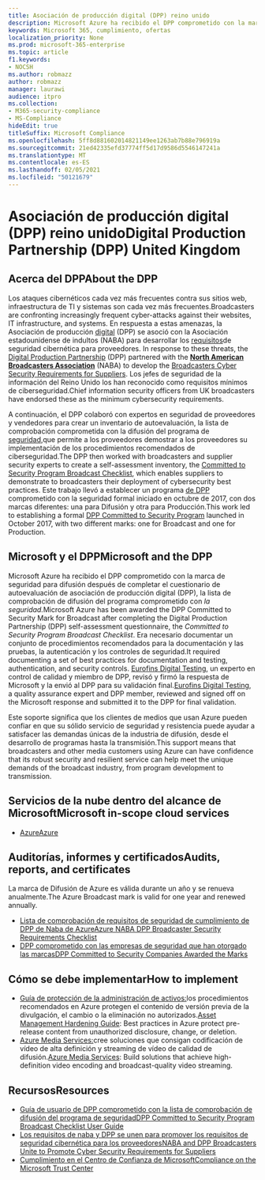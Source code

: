 ```yaml
---
title: Asociación de producción digital (DPP) reino unido
description: Microsoft Azure ha recibido el DPP comprometido con la marca de seguridad para difusión.
keywords: Microsoft 365, cumplimiento, ofertas
localization_priority: None
ms.prod: microsoft-365-enterprise
ms.topic: article
f1.keywords:
- NOCSH
ms.author: robmazz
author: robmazz
manager: laurawi
audience: itpro
ms.collection:
- M365-security-compliance
- MS-Compliance
hideEdit: true
titleSuffix: Microsoft Compliance
ms.openlocfilehash: 5ff8d881602014821149ee1263ab7b88e796919a
ms.sourcegitcommit: 21ed42335efd37774ff5d17d9586d5546147241a
ms.translationtype: MT
ms.contentlocale: es-ES
ms.lasthandoff: 02/05/2021
ms.locfileid: "50121679"
---
```

# <a name="digital-production-partnership-dpp-united-kingdom"></a><span data-ttu-id="625fc-104">Asociación de producción digital (DPP) reino unido</span><span class="sxs-lookup"><span data-stu-id="625fc-104">Digital Production Partnership (DPP) United Kingdom</span></span>

## <a name="about-the-dpp"></a><span data-ttu-id="625fc-105">Acerca del DPP</span><span class="sxs-lookup"><span data-stu-id="625fc-105">About the DPP</span></span>

<span data-ttu-id="625fc-106">Los ataques cibernéticos cada vez más frecuentes contra sus sitios web, infraestructura de TI y sistemas son cada vez más frecuentes.</span><span class="sxs-lookup"><span data-stu-id="625fc-106">Broadcasters are confronting increasingly frequent cyber-attacks against their websites, IT infrastructure, and systems.</span></span> <span data-ttu-id="625fc-107">En respuesta a estas amenazas, la Asociación de producción [digital](https://www.thedpp.com/) (DPP) se asoció con la Asociación estadounidense de indultos (NABA) para desarrollar los [requisitos](https://nabanet.com/wp-content/uploads/2017/08/NABA_DPP_CyberSecurity_Requirements_3.pdf)de seguridad cibernética para proveedores. [](https://nabanet.com/)</span><span class="sxs-lookup"><span data-stu-id="625fc-107">In response to these threats, the [Digital Production Partnership](https://www.thedpp.com/) (DPP) partnered with the [**North American Broadcasters Association**](https://nabanet.com/) (NABA) to develop the [Broadcasters Cyber Security Requirements for Suppliers](https://nabanet.com/wp-content/uploads/2017/08/NABA_DPP_CyberSecurity_Requirements_3.pdf).</span></span> <span data-ttu-id="625fc-108">Los jefes de seguridad de la información del Reino Unido los han reconocido como requisitos mínimos de ciberseguridad.</span><span class="sxs-lookup"><span data-stu-id="625fc-108">Chief information security officers from UK broadcasters have endorsed these as the minimum cybersecurity requirements.</span></span>  
  
<span data-ttu-id="625fc-109">A continuación, el DPP colaboró con expertos en seguridad de proveedores y vendedores para crear un inventario de autoevaluación, la lista de comprobación comprometida con la difusión del programa de [seguridad,](https://dpp-assets.s3.amazonaws.com/wp-content/uploads/2017/10/CTS_BroadcastChecklist.xlsx)que permite a los proveedores demostrar a los proveedores su implementación de los procedimientos recomendados de ciberseguridad.</span><span class="sxs-lookup"><span data-stu-id="625fc-109">The DPP then worked with broadcasters and supplier security experts to create a self-assessment inventory, the [Committed to Security Program Broadcast Checklist](https://dpp-assets.s3.amazonaws.com/wp-content/uploads/2017/10/CTS_BroadcastChecklist.xlsx), which enables suppliers to demonstrate to broadcasters their deployment of cybersecurity best practices.</span></span> <span data-ttu-id="625fc-110">Este trabajo llevó a establecer un programa [de DPP](https://www.thedpp.com/tech/security/committed-to-security/) comprometido con la seguridad formal iniciado en octubre de 2017, con dos marcas diferentes: una para Difusión y otra para Producción.</span><span class="sxs-lookup"><span data-stu-id="625fc-110">This work led to establishing a formal [DPP Committed to Security Program](https://www.thedpp.com/tech/security/committed-to-security/) launched in October 2017, with two different marks: one for Broadcast and one for Production.</span></span>

## <a name="microsoft-and-the-dpp"></a><span data-ttu-id="625fc-111">Microsoft y el DPP</span><span class="sxs-lookup"><span data-stu-id="625fc-111">Microsoft and the DPP</span></span>

<span data-ttu-id="625fc-112">Microsoft Azure ha recibido el DPP comprometido con la marca de seguridad para difusión después de completar el cuestionario de autoevaluación de asociación de producción digital (DPP), la lista de comprobación de difusión del programa comprometido con *la seguridad.*</span><span class="sxs-lookup"><span data-stu-id="625fc-112">Microsoft Azure has been awarded the DPP Committed to Security Mark for Broadcast after completing the Digital Production Partnership (DPP) self-assessment questionnaire, the *Committed to Security Program Broadcast Checklist*.</span></span> <span data-ttu-id="625fc-113">Era necesario documentar un conjunto de procedimientos recomendados para la documentación y las pruebas, la autenticación y los controles de seguridad.</span><span class="sxs-lookup"><span data-stu-id="625fc-113">It required documenting a set of best practices for documentation and testing, authentication, and security controls.</span></span> <span data-ttu-id="625fc-114">[Eurofins Digital Testing](https://www.eurofins-digitaltesting.com/), un experto en control de calidad y miembro de DPP, revisó y firmó la respuesta de Microsoft y la envió al DPP para su validación final.</span><span class="sxs-lookup"><span data-stu-id="625fc-114">[Eurofins Digital Testing](https://www.eurofins-digitaltesting.com/), a quality assurance expert and DPP member, reviewed and signed off on the Microsoft response and submitted it to the DPP for final validation.</span></span>  
  
<span data-ttu-id="625fc-115">Este soporte significa que los clientes de medios que usan Azure pueden confiar en que su sólido servicio de seguridad y resistencia puede ayudar a satisfacer las demandas únicas de la industria de difusión, desde el desarrollo de programas hasta la transmisión.</span><span class="sxs-lookup"><span data-stu-id="625fc-115">This support means that broadcasters and other media customers using Azure can have confidence that its robust security and resilient service can help meet the unique demands of the broadcast industry, from program development to transmission.</span></span>

## <a name="microsoft-in-scope-cloud-services"></a><span data-ttu-id="625fc-116">Servicios de la nube dentro del alcance de Microsoft</span><span class="sxs-lookup"><span data-stu-id="625fc-116">Microsoft in-scope cloud services</span></span>

- [<span data-ttu-id="625fc-117">Azure</span><span class="sxs-lookup"><span data-stu-id="625fc-117">Azure</span></span>](https://aka.ms/AzureCompliance)

## <a name="audits-reports-and-certificates"></a><span data-ttu-id="625fc-118">Auditorías, informes y certificados</span><span class="sxs-lookup"><span data-stu-id="625fc-118">Audits, reports, and certificates</span></span>

<span data-ttu-id="625fc-119">La marca de Difusión de Azure es válida durante un año y se renueva anualmente.</span><span class="sxs-lookup"><span data-stu-id="625fc-119">The Azure Broadcast mark is valid for one year and renewed annually.</span></span>

- [<span data-ttu-id="625fc-120">Lista de comprobación de requisitos de seguridad de cumplimiento de DPP de Naba de Azure</span><span class="sxs-lookup"><span data-stu-id="625fc-120">Azure NABA DPP Broadcaster Security Requirements Checklist</span></span>](https://aka.ms/Azure-CTS-Broadcast-Checklist)
- [<span data-ttu-id="625fc-121">DPP comprometido con las empresas de seguridad que han otorgado las marcas</span><span class="sxs-lookup"><span data-stu-id="625fc-121">DPP Committed to Security Companies Awarded the Marks</span></span>](https://aka.ms/Azure-Asset-Mgmt)

## <a name="how-to-implement"></a><span data-ttu-id="625fc-122">Cómo se debe implementar</span><span class="sxs-lookup"><span data-stu-id="625fc-122">How to implement</span></span>

- <span data-ttu-id="625fc-123">[Guía de protección de la administración de activos:](https://aka.ms/Azure-Asset-Mgmt)los procedimientos recomendados en Azure protegen el contenido de versión previa de la divulgación, el cambio o la eliminación no autorizados.</span><span class="sxs-lookup"><span data-stu-id="625fc-123">[Asset Management Hardening Guide](https://aka.ms/Azure-Asset-Mgmt): Best practices in Azure protect pre-release content from unauthorized disclosure, change, or deletion.</span></span>
- <span data-ttu-id="625fc-124">[Azure Media Services:](/azure/media-services/)cree soluciones que consigan codificación de vídeo de alta definición y streaming de vídeo de calidad de difusión.</span><span class="sxs-lookup"><span data-stu-id="625fc-124">[Azure Media Services](/azure/media-services/): Build solutions that achieve high-definition video encoding and broadcast-quality video streaming.</span></span>

## <a name="resources"></a><span data-ttu-id="625fc-125">Recursos</span><span class="sxs-lookup"><span data-stu-id="625fc-125">Resources</span></span>

- [<span data-ttu-id="625fc-126">Guía de usuario de DPP comprometido con la lista de comprobación de difusión del programa de seguridad</span><span class="sxs-lookup"><span data-stu-id="625fc-126">DPP Committed to Security Program Broadcast Checklist User Guide</span></span>](https://dpp-assets.s3.amazonaws.com/wp-content/uploads/2017/10/CTS_BroadcastChecklistUserGuide.pdf)
- [<span data-ttu-id="625fc-127">Los requisitos de naba y DPP se unen para promover los requisitos de seguridad cibernética para los proveedores</span><span class="sxs-lookup"><span data-stu-id="625fc-127">NABA and DPP Broadcasters Unite to Promote Cyber Security Requirements for Suppliers</span></span>](https://nabanet.com/wp-content/uploads/2017/08/NABAcaster-Issue_26.pdf)
- [<span data-ttu-id="625fc-128">Cumplimiento en el Centro de Confianza de Microsoft</span><span class="sxs-lookup"><span data-stu-id="625fc-128">Compliance on the Microsoft Trust Center</span></span>](https://www.microsoft.com/trust-center/compliance/compliance-overview)
